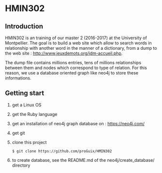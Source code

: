 # HMIN302

## Introduction

HMIN302 is an training of our master 2 (2016-2017) at the University of Montpellier. The goal is to build a web site which allow to search words in relationship with another word in the manner of a dictionary, from a dump to the web site : http://www.jeuxdemots.org/jdm-accueil.php.

The dump file contains millions entries, tens of millions relationships between them and nodes which correspond to type of relation. For this reason, we use a database oriented graph like neo4j to store these informations. 

## Getting start

1. get a Linux OS

2. get the Ruby language

3. get an installation of neo4j graph database on : https://neo4j.com/

4. get git

5. clone this project
   ```shell
   $ git clone https://github.com/proGuix/HMIN302
   ```

6. to create database, see the README.md of the neo4j/create_database/ directory

